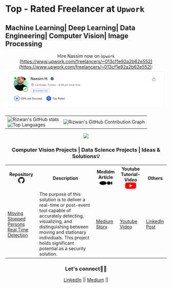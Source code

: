
#  Top - Rated Freelancer at ``Upwork`` 

## Machine Learning| Deep Learning| Data Engineering| Computer Vision| Image Processing
<div align="center">

  
Hire Nassim now on ``Upwork``   [https://www.upwork.com/freelancers/~013cf1e92a2b62e552](https://www.upwork.com/freelancers/~013cf1e92a2b62e552):
[![Upwork](images/im.png)](https://www.upwork.com/freelancers/~013cf1e92a2b62e552)
<div>


<table>
  <tr>
    <td>
      <img src="https://github-readme-stats.vercel.app/api?username=Nassimos07&show_icons=true&theme=github-compact&bg_color=FFFFFF" alt="Rizwan's GitHub stats"/>
      <br>
      <img src="https://github-readme-stats.vercel.app/api/top-langs/?username=Nassimos07&layout=compact&bg_color=FFFFFF&theme=github-compact" alt="Top Languages"/>
    </td>
    <td>
      <img src="https://github-readme-activity-graph.vercel.app/graph?username=Nassimos07&bg_color=FFFFFF&point=FF64DA&line=111F68&title_color=1E90FF&color=000000" alt="Rizwan's GitHub Contribution Graph"/>
    </td>
  </tr>
</table>

![](https://komarev.com/ghpvc/?username=Nassimos07&label=Visitors&color=brightgreen)

<h3> Computer Vision Projects | Data Science Projects | Ideas & Solutions💡</h3>

<table>
<tr>  
    <th> Repository <img src="images/gh.png" width="20" height="20"></th>  
    <th>Description</th>  
    <th>Medidm Article <img src="images/md.svg" width="40" height="20"> </th>  
    <th>Youtube Tutorial- Video <img src="images/yt.png" width="35" height="20"> </th>  
    <th>Others</th>  
</tr>
    <tr>
        <td> <a href="https://github.com/Nassimos07/Moving-Stopped-Persons-Real-Time-Detection-using-YOLOv8-or-YOLOv10-Roboflow_Supervision"> Moving Stopped Persons Real Time Detection </a>  </td>
        <td>The purpose of this solution is to deliver a real-time or post-event tool capable of accurately detecting, visualizing, and distinguishing between moving and stationary individuals. This project holds significant potential as a security solution.</td>
        <td><a href="https://medium.com/@nassim.hammami98/moving-stopped-persons-detection-using-yolov8-yolov10-supervison-126bffaec954"> Medium Story </a></td>
        <td><a href="https://www.youtube.com/watch?v=2iE7njAYJfc&list=PLFyl9hXJyrf8_2-Zrl6CDXjHmzKwgD1ln&pp=gAQBiAQB"> Youtube Video </a></td>
        <td><a href="https://www.linkedin.com/posts/nassim-hammami-771015217_computervison-yolov8-yolov9-activity-7229528097463619585-pBlj?utm_source=share&utm_medium=member_desktop">LinkedIn Post</a></td>
    </tr>
</table>



<h3> Let's connect🚀💪</h3>   

<a href="https://www.linkedin.com/in/nassim-hammami-771015217/">LinkedIn</a> ||
<a href="https://medium.com/@nassim.hammami98">Medium</a> ||

